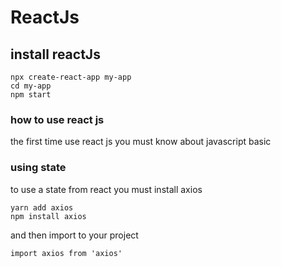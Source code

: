 # ReactJs

## install reactJs

```
npx create-react-app my-app
cd my-app
npm start

```

### how to use react js
the first time use react js you must know about javascript basic

### using state 
to use a state from react you must install axios 
```
yarn add axios
npm install axios

```
and then import to your project 

```
import axios from 'axios'
```